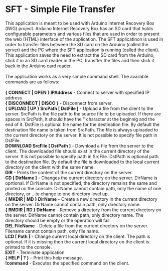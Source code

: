 # SFT - Simple File Transfer
This application is meant to be used with Arduino Internet Recovery Box (IWG) project.
Arduino Internet Recovery Box has an SD card that holds configurable parameters and various files
that are used in order to present the web (HTML) interface of the application. The SFT applicatinon
is used in order to transfer files between the SD card on the Arduino (called the server) and the PC where 
the SFT application is running (called the client). This application saves the need to extract the SD card from the Arduino, 
stick it in an SD card reader in the PC, transfter the files and then stick it back in the Arduino card reader.</br></br>
The application works as a very simple command shell. The available commands are as follows:</br></br>
**{ CONNECT | OPEN } IPAddress** - Connect to server with specified IP address</br>
**{ DISCONNECT | DISCO }** - Disconnect from server.</br>
**{ UPLOAD | UP } SrcPath [ DstFile ]** - Upload a file from the client to the server. SrcPath is the file path to the source file to be uploaded. If there are spaces in SrcPath, it should have the " character at the beginnig and the end of it. DstFile is optional file name for the destination file. By default the destination file name is taken from SrcPath. The file is always uploaded to the current directory on the server. It is not possible to specify file path in DstFile.</br>
**DOWNLOAD SrcFile [ DstPath ]** - Download a file from the server to the client. The downloaded file should exist in the current directory of the server. It is not possible to specify path in SrcFile. DstPath is optional path to the destination file. By default the file is downloaded to the local current directory on the client with the same name.</br>
**DIR** - Prints the content of the current directory on the server.</br>
**CD [ DirName ]** - Changes the current directory on the server. DirName is oprtional. If DirName is not specified, the directory remains the same and printed on the console. DirName cannot contain path, only the name of one directory, or .. to change to one directory level up.</br>
**{ MKDIR | MD } DirName** - Create a new directory in the current directory on the server. DirName cannot contain path, only directory name.</br>
**{ RMDIR | RD } DirName** - Remove a directory from the current directory on the server. DirName cannot contain path, only directory name. The directory should be empty or the operation will fail.</br>
**DEL FileName** - Delete a file from the current directory on the server. Filename cannot contain path, only file name.</br>
**LCD [ Path ]** - Change curernt local directory on the client. The path is optional. If it is missing then the current local directory on the client is printed to the console.</br>
**EXIT** - Terminate application</br>
**{ HELP | ? }** - Print this help message.</br>
**!command** - Executes the specified command on the client.</br>

